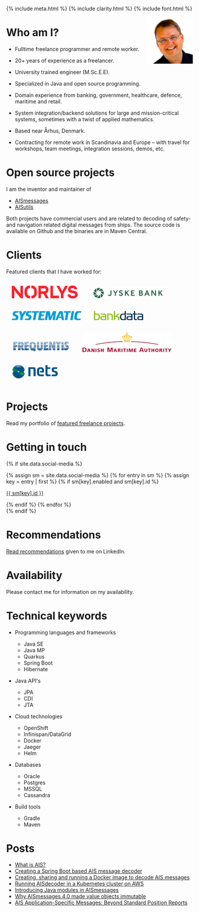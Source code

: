 {% include meta.html %}
{% include clarity.html %}
{% include font.html %}

<img src="images/tbs.webp" style="float: right" width="25%" height="25%" />

# Who am I?

* Fulltime freelance programmer and remote worker.
  
* 20+ years of experience as a freelancer.

* University trained engineer (M.Sc.E.E).

* Specialized in Java and open source programming. 

* Domain experience from banking, government, healthcare, defence, maritime and retail.

* System integration/backend solutions for large and mission-critical systems, sometimes with a twist of applied mathematics.

* Based near Århus, Denmark.

* Contracting for remote work in Scandinavia and Europe – with travel for workshops, team meetings, integration sessions, demos, etc.

# Open source projects

I am the inventor and maintainer of 

- [AISmessages](https://github.com/tbsalling/aismessages)
- [AISutils](https://github.com/tbsalling/aisutils)

Both projects have commercial users and are related to decoding of safety- and navigation related digital messages from ships. The source code is available on Github and the binaries are in Maven Central.

# Clients

Featured clients that I have worked for:

<img src="images/logo_norlys.svg" style="margin: 15px 15px 15px 15px" />
<img src="images/logo_jb.jpg" style="margin: 15px 15px 15px 15px" />
<img src="images/logo_systematic.jpg" style="margin: 15px 15px 15px 15px" />
<img src="images/logo_bankdata.jpg" style="margin: 15px 15px 15px 15px" />
<img src="images/logo_frequentis.jpg" style="margin: 15px 15px 15px 15px" />
<img src="images/logo_dma.jpg" style="margin: 15px 15px 15px 15px" />
<img src="images/logo_nets.jpg" style="margin: 15px 15px 15px 15px" />

# Projects

Read my portfolio of [featured freelance projects](clients.md).

# Getting in touch

{% if site.data.social-media %}
<div id="social-media">
    {% assign sm = site.data.social-media %}
    {% for entry in sm %}
        {% assign key = entry | first %}
        {% if sm[key].enabled and sm[key].id %}
            <p><a href="{{ sm[key].href }}{{ sm[key].id }}" title="{{ sm[key].title }}"><i class="{{ sm[key].fa-icon }} fa-xl"></i> {{ sm[key].id }}</a></p>
        {% endif %}
    {% endfor %}
</div>
{% endif %}

# Recommendations

[Read recommendations](https://www.linkedin.com/in/tbsalling/details/recommendations/) given to me on LinkedIn.

# Availability

Please contact me for information on my availability.

# Technical keywords

* Programming languages and frameworks
    * Java SE
    * Java MP
    * Quarkus
    * Spring Boot
    * Hibernate

* Java API's 
    * JPA
    * CDI
    * JTA

* Cloud technologies
    * OpenShift
    * Infinispan/DataGrid
    * Docker
    * Jaeger
    * Helm

* Databases
    * Oracle
    * Postgres
    * MSSQL
    * Cassandra

* Build tools
    * Gradle
    * Maven

# Posts

* [What is AIS?](./blog_000_ais.html)
* [Creating a Spring Boot based AIS message decoder](./blog_001_ais_decoder_spring_boot.html)
* [Creating, sharing and running a Docker image to decode AIS messages](./blog_002_ais_decoder_docker.html)
* [Running AISdecoder in a Kubernetes cluster on AWS](./blog_003_ais_decoder_kubernetes.html)
* [Introducing Java modules in AISmessages](./blog_004_ais_messages_java_modules.html)
* [Why AISmessages 4.0 made value objects immutable](./blog_005_aismessages_major_v4.html)
* [AIS Application-Specific Messages: Beyond Standard Position Reports](./blog_006_application_specific_messages.html)
